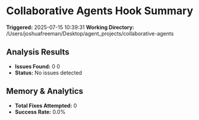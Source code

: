 # Collaborative Agents Hook Summary

**Triggered:** 2025-07-15 10:39:31
**Working Directory:** /Users/joshuafreeman/Desktop/agent_projects/collaborative-agents

## Analysis Results

- **Issues Found:** 0
0
- **Status:** No issues detected

## Memory & Analytics

- **Total Fixes Attempted:** 0
- **Success Rate:** 0.0%
